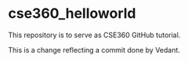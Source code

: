 # cse360_helloworld
This repository is to serve as CSE360 GitHub tutorial.

This is a change reflecting a commit done by Vedant.
